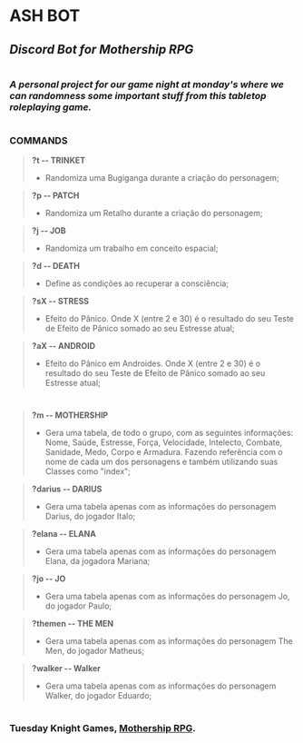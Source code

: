 # **ASH BOT**

## ***Discord Bot for Mothership RPG***
#

### *A personal project for our game night at monday's where we can randomness some important stuff from this tabletop roleplaying game.*
#

### **COMMANDS**


> **?t -- TRINKET**
>
> - Randomiza uma Bugiganga durante a criação do personagem;


> **?p --  PATCH** 
> - Randomiza um Retalho durante a criação do personagem;

> **?j -- JOB** 
> - Randomiza um trabalho em conceito espacial;

> **?d --  DEATH** 
> - Define as condições ao recuperar a consciência;

> **?sX --  STRESS** 
> - Efeito do Pânico. Onde X (entre 2 e 30) é o resultado do seu Teste de Efeito de Pânico somado ao seu Estresse atual;

> **?aX --  ANDROID** 
> - Efeito do Pânico em Androides. Onde X (entre 2 e 30) é o resultado do seu Teste de Efeito de Pânico somado ao seu Estresse atual;

#

> **?m -- MOTHERSHIP**
> - Gera uma tabela, de todo o grupo, com as seguintes informações: Nome, Saúde, Estresse, Força, Velocidade, Intelecto, Combate, Sanidade, Medo,  Corpo e Armadura. Fazendo referência com o nome de cada um dos personagens e também utilizando suas Classes como "index";

> **?darius -- DARIUS**
> - Gera uma tabela apenas com as informações do personagem Darius, do jogador Italo;

> **?elana -- ELANA**
> - Gera uma tabela apenas com as informações do personagem Elana, da jogadora Mariana;

> **?jo -- JO**
> - Gera uma tabela apenas com as informações do personagem Jo, do jogador Paulo;

> **?themen -- THE MEN**
> - Gera uma tabela apenas com as informações do personagem The Men, do jogador Matheus;

> **?walker -- Walker**
> - Gera uma tabela apenas com as informações do personagem Walker, do jogador Eduardo;

#

### Tuesday Knight Games, <a href="https://www.mothershiprpg.com/" target="_blank">Mothership RPG</a>.
